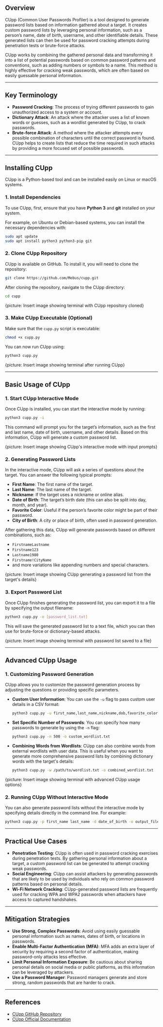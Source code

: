 ## Overview
CUpp (Common User Passwords Profiler) is a tool designed to generate password lists based on information gathered about a target. It creates custom password lists by leveraging personal information, such as a person’s name, date of birth, username, and other identifiable details. These generated lists can then be used for password cracking attempts during penetration tests or brute-force attacks.

CUpp works by combining the gathered personal data and transforming it into a list of potential passwords based on common password patterns and conventions, such as adding numbers or symbols to a name. This method is highly effective for cracking weak passwords, which are often based on easily guessable personal information.

---

## Key Terminology
- **Password Cracking**: The process of trying different passwords to gain unauthorized access to a system or account.
- **Dictionary Attack**: An attack where the attacker uses a list of known words or guesses, such as a wordlist generated by CUpp, to crack passwords.
- **Brute-force Attack**: A method where the attacker attempts every possible combination of characters until the correct password is found. CUpp helps to create lists that reduce the time required in such attacks by providing a more focused set of possible passwords.

---

## Installing CUpp
CUpp is a Python-based tool and can be installed easily on Linux or macOS systems.

### 1. Install Dependencies
To use CUpp, first, ensure that you have **Python 3** and **git** installed on your system.

For example, on Ubuntu or Debian-based systems, you can install the necessary dependencies with:
```bash
sudo apt update
sudo apt install python3 python3-pip git
````

### 2. Clone CUpp Repository

CUpp is available on GitHub. To install it, you will need to clone the repository:

```bash
git clone https://github.com/Mebus/cupp.git
```

After cloning the repository, navigate to the CUpp directory:

```bash
cd cupp
```

{picture: Insert image showing terminal with CUpp repository cloned}

### 3. Make CUpp Executable (Optional)

Make sure that the `cupp.py` script is executable:

```bash
chmod +x cupp.py
```

You can now run CUpp using:

```bash
python3 cupp.py
```

{picture: Insert image showing terminal after running CUpp}

---

## Basic Usage of CUpp

### 1. Start CUpp Interactive Mode

Once CUpp is installed, you can start the interactive mode by running:

```bash
python3 cupp.py -i
```

This command will prompt you for the target’s information, such as the first and last name, date of birth, username, and other details. Based on this information, CUpp will generate a custom password list.

{picture: Insert image showing CUpp's interactive mode with input prompts}

### 2. Generating Password Lists

In the interactive mode, CUpp will ask a series of questions about the target. You can answer the following typical prompts:

- **First Name**: The first name of the target.
- **Last Name**: The last name of the target.
- **Nickname**: If the target uses a nickname or online alias.
- **Date of Birth**: The target’s birth date (this can also be split into day, month, and year).
- **Favorite Color**: Useful if the person’s favorite color might be part of their password.
- **City of Birth**: A city or place of birth, often used in password generation.

After gathering this data, CUpp will generate passwords based on different combinations, such as:

- `FirstnameLastname`
- `Firstname123`
- `Lastname1980`
- `Firstname!CityName`
- and more variations like appending numbers and special characters.

{picture: Insert image showing CUpp generating a password list from the target's details}

### 3. Export Password List

Once CUpp finishes generating the password list, you can export it to a file by specifying the output filename:

```bash
python3 cupp.py -o [password_list.txt]
```

This will save the generated password list to a text file, which you can then use for brute-force or dictionary-based attacks.

{picture: Insert image showing terminal with password list saved to a file}

---

## Advanced CUpp Usage

### 1. Customizing Password Generation

CUpp allows you to customize the password generation process by adjusting the questions or providing specific parameters.

- **Custom User Information**: You can use the `-u` flag to pass custom user details in a CSV format:
    
    ```bash
    python3 cupp.py -u first_name,last_name,nickname,dob,favorite_color,city
    ```
    
- **Set Specific Number of Passwords**: You can specify how many passwords to generate by using the `-n` flag:
    
    ```bash
    python3 cupp.py -n 500 -o custom_wordlist.txt
    ```
    
- **Combining Words from Wordlists**: CUpp can also combine words from external wordlists with user data. This is useful when you want to generate more comprehensive password lists by combining dictionary words with the target's details:
    
    ```bash
    python3 cupp.py -w /path/to/wordlist.txt -o combined_wordlist.txt
    ```
    

{picture: Insert image showing terminal with advanced CUpp usage options}

### 2. Running CUpp Without Interactive Mode

You can also generate password lists without the interactive mode by specifying details directly in the command line. For example:

```bash
python3 cupp.py -p first_name last_name -d date_of_birth -o output_file.txt
```

---

## Practical Use Cases

- **Penetration Testing**: CUpp is often used in password cracking exercises during penetration tests. By gathering personal information about a target, a custom password list can be generated to attempt cracking weak passwords.
- **Social Engineering**: CUpp can assist attackers by generating passwords that are likely to be used by individuals who rely on common password patterns based on personal details.
- **Wi-Fi Network Cracking**: CUpp-generated password lists are frequently used for cracking WPA and WPA2 passwords when attackers have access to captured handshakes.

---

## Mitigation Strategies

- **Use Strong, Complex Passwords**: Avoid using easily guessable personal information such as names, dates of birth, or locations in passwords.
- **Enable Multi-Factor Authentication (MFA)**: MFA adds an extra layer of security by requiring a second factor of authentication, making password-only attacks less effective.
- **Limit Personal Information Exposure**: Be cautious about sharing personal details on social media or public platforms, as this information can be leveraged by attackers.
- **Use a Password Manager**: Password managers generate and store strong, random passwords that are harder to crack.

---

## References

- [CUpp GitHub Repository](https://github.com/Mebus/cupp)
- [CUpp Official Documentation](https://github.com/Mebus/cupp/wiki)
